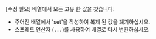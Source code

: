 [수정 필요]
배열에서 모든 고유 한 값을 찾습니다.

- 주어진 배열에서 'set'을 작성하여 복제 된 값을 폐기하십시오.
- 스프레드 연산자 (`...`)를 사용하여 배열로 다시 변환하십시오.